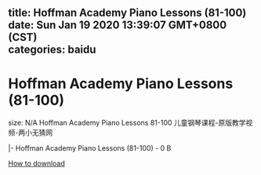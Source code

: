
title: Hoffman Academy Piano Lessons (81-100)
date: Sun Jan 19 2020 13:39:07 GMT+0800 (CST)    
categories: baidu
---

# Hoffman Academy Piano Lessons (81-100)
size: N/A
 Hoffman Academy Piano Lessons 81-100 儿童钢琴课程-原版教学视频-两小无猜网
 
|- Hoffman Academy Piano Lessons (81-100) - 0 B

[How to download](https://bpcam.bemobtrk.com/go/2ceec3aa-1ca2-46d6-b9ff-aaa5c184517c?jno=5111)